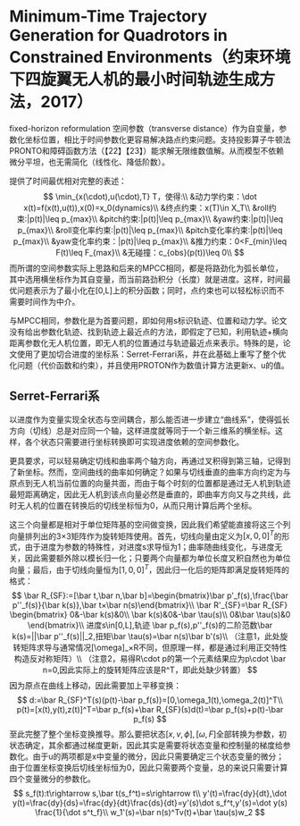 # Minimum-Time Trajectory Generation for Quadrotors in Constrained Environments（约束环境下四旋翼无人机的最小时间轨迹生成方法，2017）

fixed-horizon reformulation 空间参数（transverse distance）作为自变量，参数化坐标位置，相比于时间参数化更容易解决路点约束问题。支持投影算子牛顿法PRONTO和障碍函数方法（【22】【23】）能求解无限维数值解。从而模型不依赖微分平坦，也无需简化（线性化、降低阶数）。

提供了时间最优相对完整的表述：
$$
\min_{x(\cdot),u(\cdot),T} T，使得:\\
&动力学约束：\dot x(t)=f(x(t),u(t)),x(0)=x_0(dynamics)\\
&终点约束：x(T)\in X_T\\
&roll约束:|p(t)|\leq p_{max}\\
&pitch约束:|p(t)|\leq p_{max}\\
&yaw约束:|p(t)|\leq p_{max}\\
&roll变化率约束:|p(t)|\leq p_{max}\\
&pitch变化率约束:|p(t)|\leq p_{max}\\
&yaw变化率约束：|p(t)|\leq p_{max}\\
&推力约束：0<F_{min}\leq F(t)\leq F_{max}\\
&无碰撞：c_{obs}(p(t))\leq 0\\
$$
而所谓的空间参数实际上思路和后来的MPCC相同，都是将路劲化为弧长单位，其中选用横坐标作为其自变量，而当前路劲积分（长度）就是进度。这样，时间最优问题表示为了最小化在[0,L]上的积分函数；同时，点约束也可以轻松标识而不需要时间作为中介。

与MPCC相同，参数化是为首要问题，即如何用s标识轨迹、位置和动力学。论文没有给出参数化轨迹、找到轨迹上最近点的方法，即假定了已知，利用轨迹+横向距离参数化无人机位置，即无人机的位置通过与轨迹最近点来表示。特殊的是，论文使用了更加切合进度的坐标系：Serret-Ferrari系，并在此基础上重写了整个优化问题（代价函数和约束），并且使用PROTON作为数值计算方法更新x、u的值。

##  Serret-Ferrari系

以进度作为变量实现全状态与空间耦合，那么能否进一步建立“曲线系”，使得弧长方向（切线）总是对应同一个轴，这样进度就等同于一个新三维系的横坐标。这样，各个状态只需要进行坐标转换即可实现进度依赖的空间参数化。

更具要求，可以轻易确定切线和曲率两个轴方向，再通过叉积得到第三轴，记得到了新坐标。然而，空间曲线的曲率如何确定？如果与切线垂直的曲率方向约定为与原点到无人机当前位置的向量共面，而由于每个时刻的位置都是通过无人机到轨迹最短距离确定，因此无人机到该点向量必然是垂直的，即曲率方向又与之共线，此时无人机的位置在转换后的切线坐标恒为0，从而只用计算后两个坐标。

这三个向量都是相对于单位矩阵基的空间做变换，因此我们希望能直接将这三个列向量排列出的3×3矩阵作为旋转矩阵使用。首先，切线向量由定义为$[x,0,0]^T$的形式，由于进度为参数的特殊性，对进度s求导恒为1；曲率随曲线变化，与进度无关，因此需要额外除以模长归一化；只要两个向量都为单位长度叉积自然也为单位向量；最后，由于切线向量恒为$[1,0,0]^T$，因此归一化后的矩阵即满足旋转矩阵的格式：
$$
\bar R_{SF}:=[\bar t,\bar n,\bar b]=\begin{bmatrix}\bar p'_f(s),\frac{\bar p''_f(s)}{\bar k(s)},\bar t×\bar n(s)\end{bmatrix}\\
\bar R'_{SF}=\bar R_{SF}
\begin{bmatrix}
0&-\bar k(s)&0\\
\bar k(s)&0&-\bar \tau(s)\\
0&\bar \tau(s)&0
\end{bmatrix}\\
进度s\in[0,L],轨迹 \bar p_f(s),p''_f(s)的二阶范数\bar k(s)=||\bar p''_f(s)||_2,扭矩\bar \tau(s)=\bar n(s)\bar b'(s)\\
（注意1，此处旋转矩阵求导与通常情况[\omega]_×R不同，但原理一样，都是通过利用正交特性构造反对称矩阵）\\
（注意2，易得R\cdot p的第一个元素结果应为p\cdot \bar n=0,因此实际上的旋转矩阵应该是R^T，即此处缺少转置）
$$
因为原点在曲线上移动，因此需要加上平移变换：
$$
d:=\bar R_{SF}^T(s)(p(t)-\bar p_f(s))=[0,\omega_1(t),\omega_2(t)]^T\\
p(t)=[x(t),y(t),z(t)]^T=\bar p_f(s)+\bar R_{SF}(s)d(t)=\bar p_f(s)+p(t)-\bar p_f(s)
$$
至此完整了整个坐标变换推导。那么要把状态$[x,v,\phi],[\omega,F]$全部转换为参数，初状态确定，其余都通过梯度更新，因此其实是需要将状态变量和控制量的梯度给参数化。由于u的两项都是x中变量的微分，因此只需要确定三个状态变量的微分；由于位置坐标变换后切线坐标恒为0，因此只需要两个变量，总的来说只需要计算四个变量微分的参数化。
$$
s_f(t):t\rightarrow s,\bar t(s_f^t)=s\rightarrow t\\
y'(t)=\frac{dy}{dt},\dot y(t)=\frac{dy}{ds}=\frac{dy}{dt}\frac{ds}{dt}=y'(s)\dot s_f^t,y'(s)=\dot y(s) \frac{1}{\dot s^t_f}\\
w_1'(s)=\bar n(s)^Tv(t)+\bar \tau(s)w_2
$$










